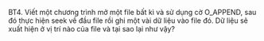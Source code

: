 BT4. Viết một chương trình mở một file bất kì và sử dụng cờ O_APPEND, sau đó thực hiện seek về đầu file rồi ghi một vài dữ liệu vào file đó. Dữ liệu sẽ xuất hiện ở vị trí nào của file và tại sao lại như vậy?
